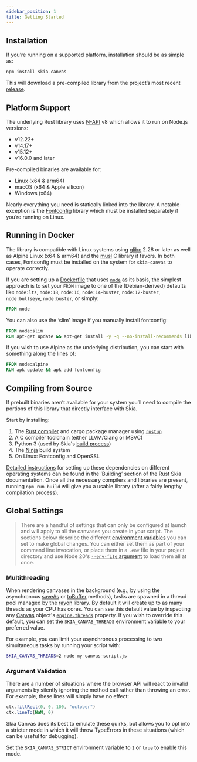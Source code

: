```yaml
---
sidebar_position: 1
title: Getting Started
---
```

## Installation

If you’re running on a supported platform, installation should be as simple as:
```bash
npm install skia-canvas
```

This will download a pre-compiled library from the project’s most recent [release](https://github.com/samizdatco/skia-canvas/releases).

## Platform Support

The underlying Rust library uses [N-API][node_napi] v8 which allows it to run on Node.js versions:
  - v12.22+
  - v14.17+
  - v15.12+
  - v16.0.0 and later

Pre-compiled binaries are available for:

  - Linux (x64 & arm64)
  - macOS (x64 & Apple silicon)
  - Windows (x64)

Nearly everything you need is statically linked into the library. A notable exception is the [Fontconfig](https://www.freedesktop.org/wiki/Software/fontconfig/) library which must be installed separately if you’re running on Linux.

## Running in Docker

The library is compatible with Linux systems using [glibc](https://www.gnu.org/software/libc/) 2.28 or later as well as Alpine Linux (x64 & arm64) and the [musl](https://musl.libc.org) C library it favors. In both cases, Fontconfig must be installed on the system for `skia-canvas` to operate correctly.

If you are setting up a [Dockerfile](https://nodejs.org/en/docs/guides/nodejs-docker-webapp/) that uses [`node`](https://hub.docker.com/_/node) as its basis, the simplest approach is to set your `FROM` image to one of the (Debian-derived) defaults like `node:lts`, `node:18`, `node:16`, `node:14-buster`, `node:12-buster`, `node:bullseye`, `node:buster`, or simply:
```dockerfile
FROM node
```

You can also use the ‘slim’ image if you manually install fontconfig:

```dockerfile
FROM node:slim
RUN apt-get update && apt-get install -y -q --no-install-recommends libfontconfig1
```

If you wish to use Alpine as the underlying distribution, you can start with something along the lines of:

```dockerfile
FROM node:alpine
RUN apk update && apk add fontconfig
```

## Compiling from Source

If prebuilt binaries aren’t available for your system you’ll need to compile the portions of this library that directly interface with Skia.

Start by installing:

  1. The [Rust compiler](https://www.rust-lang.org/tools/install) and cargo package manager using [`rustup`](https://rust-lang.github.io/rustup/)
  2. A C compiler toolchain (either LLVM/Clang or MSVC)
  4. Python 3 (used by Skia's [build process](https://skia.org/docs/user/build/))
  3. The [Ninja](https://ninja-build.org) build system
  5. On Linux: Fontconfig and OpenSSL

[Detailed instructions](https://github.com/rust-skia/rust-skia#building) for setting up these dependencies on different operating systems can be found in the ‘Building’ section of the Rust Skia documentation. Once all the necessary compilers and libraries are present, running `npm run build` will give you a usable library (after a fairly lengthy compilation process).

## Global Settings

> There are a handful of settings that can only be configured at launch and will apply to all the canvases you create in your script. The sections below describe the different [environment variables][node_env] you can set to make global changes. You can either set them as part of your command line invocation, or place them in a `.env` file in your project directory and use Node 20's [`--env-file` argument][node_env_arg] to load them all at once.

### Multithreading

When rendering canvases in the background (e.g., by using the asynchronous [saveAs][saveAs] or [toBuffer][toBuffer] methods), tasks are spawned in a thread pool managed by the [rayon][rayon] library. By default it will create up to as many threads as your CPU has cores. You can see this default value by inspecting any [Canvas][canvas] object's [`engine.threads`][engine] property. If you wish to override this default, you can set the `SKIA_CANVAS_THREADS` environment variable to your preferred value.

For example, you can limit your asynchronous processing to two simultaneous tasks by running your script with:
```bash
SKIA_CANVAS_THREADS=2 node my-canvas-script.js
```

### Argument Validation

There are a number of situations where the browser API will react to invalid arguments by silently ignoring the method call rather than throwing an error. For example, these lines will simply have no effect:

```js
ctx.fillRect(0, 0, 100, "october")
ctx.lineTo(NaN, 0)
```


Skia Canvas does its best to emulate these quirks, but allows you to opt into a stricter mode in which it will throw TypeErrors in these situations (which can be useful for debugging).

Set the `SKIA_CANVAS_STRICT` environment variable to `1` or `true` to enable this mode.

<!-- references_begin -->
[canvas]: api/canvas.md
[engine]: api/canvas.md#engine
[saveAs]: api/canvas.md#saveas
[toBuffer]: api/canvas.md#tobuffer
[node_napi]: https://nodejs.org/api/n-api.html#node-api-version-matrix
[node_env]: https://nodejs.org/en/learn/command-line/how-to-read-environment-variables-from-nodejs
[node_env_arg]: https://nodejs.org/dist/latest-v22.x/docs/api/cli.html#--env-fileconfig
[rayon]: https://crates.io/crates/rayon
<!-- references_end -->
